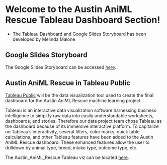 # **Welcome to the Austin AniML Rescue Tableau Dashboard Section!**
- The Tableau Dashboard and Google Slides Storyboard has been developed by Melinda Malone

## Google Slides Storyboard
The Google Slides Storyboard can be accessed [here](https://docs.google.com/presentation/d/1I76xwzYE5ayG0caMRfxuqka7FQG8sYJ4AU3SiddDGRE/edit#slide=id.p).

## Austin AniML Rescue in Tableau Public
[Tableau Public](https://public.tableau.com/en-us/s/) will be the data visualization tool used to create the final dashboard for the Austin AniML Rescue machine learning project.

Tableau is an interactive data visualization software harnessing business intelligence to simplify raw data into easily understandable worksheets, dashboards, and stories. Therefore our data project team chose Tableau as the dashboard because of its immersive interactive platform.  To capitalize on Tableau’s interactivity, several filters, color marks, quick table calculations, and other Tableau features have been added to the Austin AniML Rescue dashboard. These enhanced features allow the user to drilldown by animal type, breed, intake type, outcome type, etc.

The Austin_AniML_Rescue Tableau viz can be located [here](https://public.tableau.com/views/Austin_AniML_Rescue/AustinAniMLRescueStory?:language=en-US&publish=yes&:display_count=n&:origin=viz_share_link).